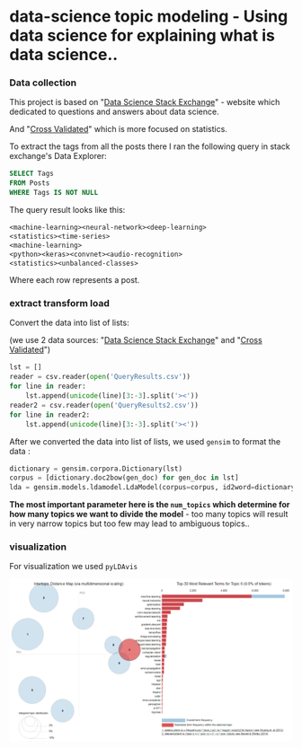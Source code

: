 # data-science topic modeling - Using data science for explaining what is data science..
### Data collection

This project is based on "[Data Science Stack Exchange](https://datascience.stackexchange.com/)" - website which dedicated to questions and answers  about data science.

And "[Cross Validated](https://stats.stackexchange.com/)" which is more focused on statistics.

To extract the tags from all the posts there I ran the following query in stack exchange's Data Explorer:

``` sql
SELECT Tags 
FROM Posts
WHERE Tags IS NOT NULL
```

The query result looks like this:

```
<machine-learning><neural-network><deep-learning>
<statistics><time-series>
<machine-learning>
<python><keras><convnet><audio-recognition>
<statistics><unbalanced-classes>
```

Where each row represents a post.

### extract transform load

Convert the data into list of lists:

(we use 2 data sources: "[Data Science Stack Exchange](https://datascience.stackexchange.com/)" and "[Cross Validated](https://stats.stackexchange.com/)")

``` python
lst = []
reader = csv.reader(open('QueryResults.csv'))
for line in reader:
    lst.append(unicode(line)[3:-3].split('><'))
reader2 = csv.reader(open('QueryResults2.csv'))
for line in reader2:
    lst.append(unicode(line)[3:-3].split('><'))
```

After we converted the data into list of lists, we used ```gensim``` to format the data :

``` python
dictionary = gensim.corpora.Dictionary(lst)
corpus = [dictionary.doc2bow(gen_doc) for gen_doc in lst]
lda = gensim.models.ldamodel.LdaModel(corpus=corpus, id2word=dictionary, num_topics=8)
```

**The most important parameter here is the ```num_topics``` which determine for how many topics we want to divide the model** - too many topics will result in very narrow topics but too few may lead to ambiguous topics..  

### visualization

For visualization we used  ```pyLDAvis```

![](capture.png)







